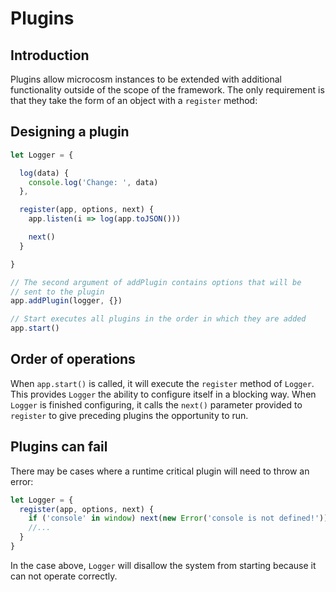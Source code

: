 # Plugins

## Introduction

Plugins allow microcosm instances to be extended with additional
functionality outside of the scope of the framework. The only
requirement is that they take the form of an object with a `register`
method:

## Designing a plugin

```javascript
let Logger = {

  log(data) {
    console.log('Change: ', data)
  },

  register(app, options, next) {
    app.listen(i => log(app.toJSON()))

    next()
  }

}

// The second argument of addPlugin contains options that will be
// sent to the plugin
app.addPlugin(logger, {})

// Start executes all plugins in the order in which they are added
app.start()
```

## Order of operations

When `app.start()` is called, it will execute the `register` method of
`Logger`. This provides `Logger` the ability to configure itself in a
blocking way. When `Logger` is finished configuring, it calls the
`next()` parameter provided to `register` to give preceding plugins
the opportunity to run.

## Plugins can fail

There may be cases where a runtime critical plugin will need to throw an error:

```javascript
let Logger = {
  register(app, options, next) {
    if ('console' in window) next(new Error('console is not defined!'))
    //...
  }
}
```

In the case above, `Logger` will disallow the system from starting
because it can not operate correctly.
